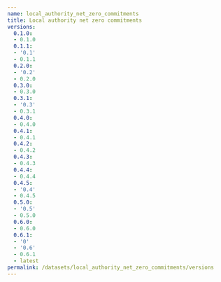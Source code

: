 ```yaml
---
name: local_authority_net_zero_commitments
title: Local authority net zero commitments
versions:
  0.1.0:
  - 0.1.0
  0.1.1:
  - '0.1'
  - 0.1.1
  0.2.0:
  - '0.2'
  - 0.2.0
  0.3.0:
  - 0.3.0
  0.3.1:
  - '0.3'
  - 0.3.1
  0.4.0:
  - 0.4.0
  0.4.1:
  - 0.4.1
  0.4.2:
  - 0.4.2
  0.4.3:
  - 0.4.3
  0.4.4:
  - 0.4.4
  0.4.5:
  - '0.4'
  - 0.4.5
  0.5.0:
  - '0.5'
  - 0.5.0
  0.6.0:
  - 0.6.0
  0.6.1:
  - '0'
  - '0.6'
  - 0.6.1
  - latest
permalink: /datasets/local_authority_net_zero_commitments/versions
---
```

